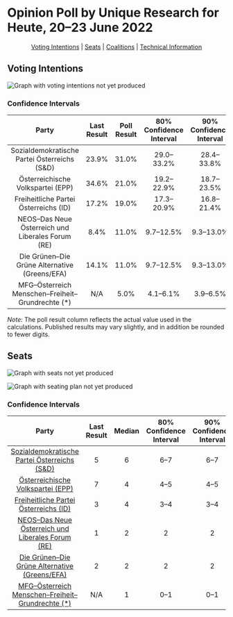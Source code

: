 # Opinion Poll by Unique Research for Heute, 20–23 June 2022

<p align="center"><a href="#voting-intentions">Voting Intentions</a> | <a href="#seats">Seats</a> | <a href="#coalitions">Coalitions</a> | <a href="#technical-information">Technical Information</a></p>

## Voting Intentions

![Graph with voting intentions not yet produced](2022-06-23-UniqueResearch.png "Voting Intentions")

### Confidence Intervals

| Party | Last Result | Poll Result | 80% Confidence Interval | 90% Confidence Interval | 95% Confidence Interval | 99% Confidence Interval |
|:-----:|:-----------:|:-----------:|:-----------------------:|:-----------------------:|:-----------------------:|:-----------------------:|
| Sozialdemokratische Partei Österreichs (S&D) | 23.9% | 31.0% | 29.0–33.2% |28.4–33.8% |27.9–34.3% |26.9–35.3% |
| Österreichische Volkspartei (EPP) | 34.6% | 21.0% | 19.2–22.9% |18.7–23.5% |18.3–24.0% |17.5–24.9% |
| Freiheitliche Partei Österreichs (ID) | 17.2% | 19.0% | 17.3–20.9% |16.8–21.4% |16.4–21.9% |15.7–22.8% |
| NEOS–Das Neue Österreich und Liberales Forum (RE) | 8.4% | 11.0% | 9.7–12.5% |9.3–13.0% |9.0–13.4% |8.4–14.1% |
| Die Grünen–Die Grüne Alternative (Greens/EFA) | 14.1% | 11.0% | 9.7–12.5% |9.3–13.0% |9.0–13.4% |8.4–14.1% |
| MFG–Österreich Menschen–Freiheit–Grundrechte (*) | N/A | 5.0% | 4.1–6.1% |3.9–6.5% |3.7–6.8% |3.3–7.3% |

*Note:* The poll result column reflects the actual value used in the calculations. Published results may vary slightly, and in addition be rounded to fewer digits.

## Seats

![Graph with seats not yet produced](2022-06-23-UniqueResearch-seats.png "Seats")

![Graph with seating plan not yet produced](2022-06-23-UniqueResearch-seating-plan.png "Seating Plan")

### Confidence Intervals

| Party | Last Result | Median | 80% Confidence Interval | 90% Confidence Interval | 95% Confidence Interval | 99% Confidence Interval |
|:-----:|:-----------:|:------:|:-----------------------:|:-----------------------:|:-----------------------:|:-----------------------:|
| <a href="#sozialdemokratische-partei-österreichs-(s&d)">Sozialdemokratische Partei Österreichs (S&D)</a> | 5 | 6 | 6–7 |6–7 |6–7 |5–7 |
| <a href="#österreichische-volkspartei-(epp)">Österreichische Volkspartei (EPP)</a> | 7 | 4 | 4–5 |4–5 |4–5 |3–5 |
| <a href="#freiheitliche-partei-österreichs-(id)">Freiheitliche Partei Österreichs (ID)</a> | 3 | 4 | 3–4 |3–4 |3–4 |3–5 |
| <a href="#neos–das-neue-österreich-und-liberales-forum-(re)">NEOS–Das Neue Österreich und Liberales Forum (RE)</a> | 1 | 2 | 2 |2 |1–2 |1–3 |
| <a href="#die-grünen–die-grüne-alternative-(greens/efa)">Die Grünen–Die Grüne Alternative (Greens/EFA)</a> | 2 | 2 | 2 |2 |1–2 |1–3 |
| <a href="#mfg–österreich-menschen–freiheit–grundrechte-(*)">MFG–Österreich Menschen–Freiheit–Grundrechte (*)</a> | N/A | 1 | 0–1 |0–1 |0–1 |0–1 |

